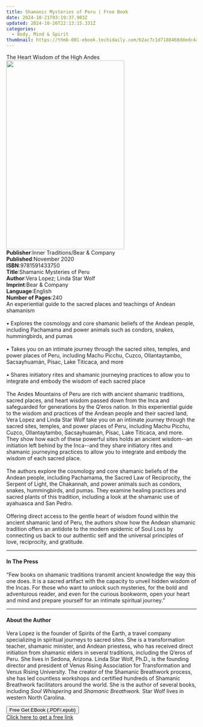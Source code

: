 ```yaml
---
title: Shamanic Mysteries of Peru | Free Book
date: 2024-10-21T03:19:37.983Z
updated: 2024-10-26T22:13:15.331Z
categories:
  - Body, Mind & Spirit
thumbnail: https://thmb-001-ebook.techidaily.com/b2ac7c1d7188468ddedc4a6337e614ed10e1d0a3bfff767784eae4fa1a9f5277.jpg
---
```

<main id="book-container">
  <div class="flex flex-col">
    <div class="book-brief flex-1 py-6 px-4 sm:p-6 md:py-10 md:px-8">
      <!-- brief-->
      <div class="book-brief-main">The Heart Wisdom of the High Andes</div>
    </div>
    <div
      class="book-meta-info flex-1 grid gap-4 col-start-1 col-end-3 row-start-1 sm:mb-6 sm:grid-cols-4 lg:gap-6 lg:col-start-2 lg:row-end-6 lg:row-span-6 lg:mb-0"
    >
      <div
        class="book-meta-info-left place-content-center mt-4 p-4 text-sm leading-6 col-start-2 col-span-2 dark:text-slate-400"
      >
        <img
          class="w-full h-500 object-cover rounded-lg sm:h-255 sm:col-span-2 lg:col-span-full"
          src="https://img-001-ebook.techidaily.com/2d28881fb39d807379cfb26148b23bf5394843b822ddc43a120108990ff68b98.jpg"
          alt=""
          width="312"
          height="500"
        />
      </div>
      <div
        class="book-meta-info-right mt-2 col-start-1 row-start-2 col-span-3 self-center"
      >
        <!-- meta data  -->
        <div class="flex flex-col px-4 md:px-8">
          <div class="flex-1">
            <strong>Publisher</strong>:<span class="px-2"
              >Inner Traditions/Bear &amp; Company</span
            >
          </div>
          <div class="flex-1">
            <strong>Published</strong>:<span class="px-2">November 2020</span>
          </div>
          <div class="flex-1">
            <strong>ISBN</strong>:<span class="px-2">9781591433750</span>
          </div>
          <div class="flex-1">
            <strong>Title</strong>:<span class="px-2"
              >Shamanic Mysteries of Peru</span
            >
          </div>
          <div class="flex-1">
            <strong>Author</strong>:<span class="px-2"
              >Vera Lopez; Linda Star Wolf</span
            >
          </div>
          <div class="flex-1">
            <strong>Imprint</strong>:<span class="px-2"
              >Bear &amp; Company</span
            >
          </div>
          <div class="flex-1">
            <strong>Language</strong>:<span class="px-2">English</span>
          </div>
          <div class="flex-1">
            <strong>Number of Pages</strong>:<span class="px-2">240</span>
          </div>
        </div>
      </div>
    </div>
    <div class="book-description flex-1 py-6 px-4 sm:p-6 md:py-10 md:px-8">
      <div class="book-description-main">
        <div accordion-content="" id="description">
          An experiential guide to the sacred places and teachings of Andean
          shamanism <br /><br />• Explores the cosmology and core shamanic
          beliefs of the Andean people, including Pachamama and power animals
          such as condors, snakes, hummingbirds, and pumas <br /><br />• Takes
          you on an intimate journey through the sacred sites, temples, and
          power places of Peru, including Machu Picchu, Cuzco, Ollantaytambo,
          Sacsayhuamán, Písac, Lake Titicaca, and more <br /><br />• Shares
          initiatory rites and shamanic journeying practices to allow you to
          integrate and embody the wisdom of each sacred place <br /><br />The
          Andes Mountains of Peru are rich with ancient shamanic traditions,
          sacred places, and heart wisdom passed down from the Inca and
          safeguarded for generations by the Q’eros nation. In this experiential
          guide to the wisdom and practices of the Andean people and their
          sacred land, Vera Lopez and Linda Star Wolf take you on an intimate
          journey through the sacred sites, temples, and power places of Peru,
          including Machu Picchu, Cuzco, Ollantaytambo, Sacsayhuamán, Písac,
          Lake Titicaca, and more. They show how each of these powerful sites
          holds an ancient wisdom--an initiation left behind by the Inca--and
          they share initiatory rites and shamanic journeying practices to allow
          you to integrate and embody the wisdom of each sacred place.
          <br /><br />The authors explore the cosmology and core shamanic
          beliefs of the Andean people, including Pachamama, the Sacred Law of
          Reciprocity, the Serpent of Light, the Chakannah, and power animals
          such as condors, snakes, hummingbirds, and pumas. They examine healing
          practices and sacred plants of this tradition, including a look at the
          shamanic use of ayahuasca and San Pedro. <br /><br />Offering direct
          access to the gentle heart of wisdom found within the ancient shamanic
          land of Peru, the authors show how the Andean shamanic tradition
          offers an antidote to the modern epidemic of Soul Loss by connecting
          us back to our authentic self and the universal principles of love,
          reciprocity, and gratitude.
        </div>
        <div class="accordion-fader"></div>
      </div>
    </div>
    <div class="book-excerpts flex-1 py-6 px-4 sm:p-6 md:py-10 md:px-8">
      <!-- excerpts-->
      <div class="book-excerpts-main">
        <hr />
        <h4 class="placeholder placeholder-heading">
          <span>In The Press</span>
        </h4>
        <p>
          “Few books on shamanic traditions transmit ancient knowledge the way
          this one does. It is a sacred artifact with the capacity to unveil
          hidden wisdom of the Incas. For those who want to unlock such
          mysteries, for the bold and adventurous reader, and even for the
          curious bookworm, open your heart and mind and prepare yourself for an
          intimate spiritual journey.”
        </p>
      </div>
    </div>
    <div class="book-about-author flex-1 py-6 px-4 sm:p-6 md:py-10 md:px-8">
      <!-- about author-->
      <div class="book-main-author-main">
        <hr />
        <h4 class="placeholder placeholder-heading">
          <span>About the Author</span>
        </h4>
        <p>
          Vera Lopez is the founder of Spirits of the Earth, a travel company
          specializing in spiritual journeys to sacred sites. She is a
          transformation teacher, shamanic minister, and Andean priestess, who
          has received direct initiation from shamanic elders in several
          traditions, including the Q’eros of Peru. She lives in Sedona,
          Arizona. Linda Star Wolf, Ph.D., is the founding director and
          president of Venus Rising Association for Transformation and Venus
          Rising University. The creator of the Shamanic Breathwork process, she
          has led countless workshops and certified hundreds of Shamanic
          Breathwork facilitators around the world. She is the author of several
          books, including <i>Soul Whispering</i> and
          <i>Shamanic Breathwork</i>. Star Wolf lives in western North Carolina.
        </p>
      </div>
    </div>
    <div class="book-free-get flex-1 py-6 px-4 sm:p-6 md:py-10 md:px-8">
      <button
        id="btn-free-get"
        class="bg-blue-500 hover:bg-blue-700 text-white font-bold py-2 px-4 rounded"
      >
        Free Get EBook (.PDF/.epub)
      </button>
      <div id="countdown-display" class="px-2 text-lg mt-2"></div>
      <a
        id="free-link"
        class="hidden bg-blue-500 hover:bg-blue-700 text-white font-bold py-2 px-4 rounded"
        href="https://www.ebooks.com/en-us/book/209983778/shamanic-mysteries-of-peru/vera-lopez/"
        target="_blank"
        >Click here to get a free link</a
      >
    </div>
    <script>
      let countdownTime = 0;
      let countdownInterval = null;
      document
        .getElementById('btn-free-get')
        .addEventListener('click', startCountdown);
      function startCountdown() {
        countdownTime = new Date().getTime() + 60000 * 3;
        countdownInterval = setInterval(updateCountdown, 1000);
        document.getElementById('btn-free-get').disabled = true;
        document
          .getElementById('btn-free-get')
          .classList.add('bg-gray-500', 'cursor-not-allowed');
      }
      function updateCountdown() {
        let currentTime = new Date().getTime();
        let timeLeft = countdownTime - currentTime;
        let secondsLeft = Math.floor(timeLeft / 1000);
        document.getElementById('countdown-display').innerHTML =
          `Remaining time: ${secondsLeft} seconds.`;
        if (secondsLeft <= 0) {
          clearInterval(countdownInterval);
          document.getElementById('btn-free-get').classList.add('hidden');
          document.getElementById('free-link').classList.remove('hidden');
          document.getElementById('countdown-display').innerHTML = '';
        }
      }
    </script>
  </div>
</main>

<ins class="adsbygoogle"
      style="display:block"
      data-ad-client="ca-pub-7571918770474297"
      data-ad-slot="8358498916"
      data-ad-format="auto"
      data-full-width-responsive="true"></ins>
    